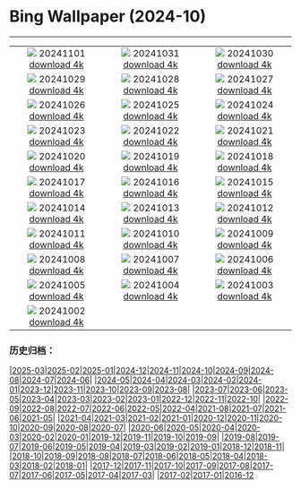 # Bing Wallpaper (2024-10)
**************
| | | |
| :----: | :----: | :----: |
| ![](https://www.bing.com/th?id=OHR.GargoyleParis_FR-CA4719321760_1920x1080.jpg) 20241101 [download 4k](https://www.bing.com/th?id=OHR.GargoyleParis_FR-CA4719321760_UHD.jpg) | ![](https://www.bing.com/th?id=OHR.HauntedEdinburgh_FR-CA4547077323_1920x1080.jpg) 20241031 [download 4k](https://www.bing.com/th?id=OHR.HauntedEdinburgh_FR-CA4547077323_UHD.jpg) | ![](https://www.bing.com/th?id=OHR.GreatOwl_FR-CA4373577672_1920x1080.jpg) 20241030 [download 4k](https://www.bing.com/th?id=OHR.GreatOwl_FR-CA4373577672_UHD.jpg) |
| ![](https://www.bing.com/th?id=OHR.PumpkinMist_FR-CA3413645612_1920x1080.jpg) 20241029 [download 4k](https://www.bing.com/th?id=OHR.PumpkinMist_FR-CA3413645612_UHD.jpg) | ![](https://www.bing.com/th?id=OHR.PolarBearHug_FR-CA3969980199_1920x1080.jpg) 20241028 [download 4k](https://www.bing.com/th?id=OHR.PolarBearHug_FR-CA3969980199_UHD.jpg) | ![](https://www.bing.com/th?id=OHR.GhostForest_FR-CA3800284768_1920x1080.jpg) 20241027 [download 4k](https://www.bing.com/th?id=OHR.GhostForest_FR-CA3800284768_UHD.jpg) |
| ![](https://www.bing.com/th?id=OHR.MontBlancMassif_FR-CA3630976248_1920x1080.jpg) 20241026 [download 4k](https://www.bing.com/th?id=OHR.MontBlancMassif_FR-CA3630976248_UHD.jpg) | ![](https://www.bing.com/th?id=OHR.BodieCalifornia_FR-CA3435010642_1920x1080.jpg) 20241025 [download 4k](https://www.bing.com/th?id=OHR.BodieCalifornia_FR-CA3435010642_UHD.jpg) | ![](https://www.bing.com/th?id=OHR.MadameSherriCastle_FR-CA3233145393_1920x1080.jpg) 20241024 [download 4k](https://www.bing.com/th?id=OHR.MadameSherriCastle_FR-CA3233145393_UHD.jpg) |
| ![](https://www.bing.com/th?id=OHR.MonsterDoor_FR-CA3004602263_1920x1080.jpg) 20241023 [download 4k](https://www.bing.com/th?id=OHR.MonsterDoor_FR-CA3004602263_UHD.jpg) | ![](https://www.bing.com/th?id=OHR.AutumnCypress_FR-CA2779617301_1920x1080.jpg) 20241022 [download 4k](https://www.bing.com/th?id=OHR.AutumnCypress_FR-CA2779617301_UHD.jpg) | ![](https://www.bing.com/th?id=OHR.SmilingSloth_FR-CA2515050272_1920x1080.jpg) 20241021 [download 4k](https://www.bing.com/th?id=OHR.SmilingSloth_FR-CA2515050272_UHD.jpg) |
| ![](https://www.bing.com/th?id=OHR.DenderaTemple_FR-CA2260090471_1920x1080.jpg) 20241020 [download 4k](https://www.bing.com/th?id=OHR.DenderaTemple_FR-CA2260090471_UHD.jpg) | ![](https://www.bing.com/th?id=OHR.JasperDark_FR-CA5254493695_1920x1080.jpg) 20241019 [download 4k](https://www.bing.com/th?id=OHR.JasperDark_FR-CA5254493695_UHD.jpg) | ![](https://www.bing.com/th?id=OHR.KochiaJapan_FR-CA6883202795_1920x1080.jpg) 20241018 [download 4k](https://www.bing.com/th?id=OHR.KochiaJapan_FR-CA6883202795_UHD.jpg) |
| ![](https://www.bing.com/th?id=OHR.FossilsDorset_FR-CA6496298387_1920x1080.jpg) 20241017 [download 4k](https://www.bing.com/th?id=OHR.FossilsDorset_FR-CA6496298387_UHD.jpg) | ![](https://www.bing.com/th?id=OHR.MaraMigration_FR-CA5973303328_1920x1080.jpg) 20241016 [download 4k](https://www.bing.com/th?id=OHR.MaraMigration_FR-CA5973303328_UHD.jpg) | ![](https://www.bing.com/th?id=OHR.CocoBeach_FR-CA4901045423_1920x1080.jpg) 20241015 [download 4k](https://www.bing.com/th?id=OHR.CocoBeach_FR-CA4901045423_UHD.jpg) |
| ![](https://www.bing.com/th?id=OHR.AlcazarSeville_FR-CA4511304588_1920x1080.jpg) 20241014 [download 4k](https://www.bing.com/th?id=OHR.AlcazarSeville_FR-CA4511304588_UHD.jpg) | ![](https://www.bing.com/th?id=OHR.QuebecDuck_FR-CA4180697497_1920x1080.jpg) 20241013 [download 4k](https://www.bing.com/th?id=OHR.QuebecDuck_FR-CA4180697497_UHD.jpg) | ![](https://www.bing.com/th?id=OHR.CelticColours_FR-CA3805586495_1920x1080.jpg) 20241012 [download 4k](https://www.bing.com/th?id=OHR.CelticColours_FR-CA3805586495_UHD.jpg) |
| ![](https://www.bing.com/th?id=OHR.SoranoItaly_FR-CA3347453712_1920x1080.jpg) 20241011 [download 4k](https://www.bing.com/th?id=OHR.SoranoItaly_FR-CA3347453712_UHD.jpg) | ![](https://www.bing.com/th?id=OHR.AspensColorado_FR-CA2915675941_1920x1080.jpg) 20241010 [download 4k](https://www.bing.com/th?id=OHR.AspensColorado_FR-CA2915675941_UHD.jpg) | ![](https://www.bing.com/th?id=OHR.MototiOctopus_FR-CA2506642758_1920x1080.jpg) 20241009 [download 4k](https://www.bing.com/th?id=OHR.MototiOctopus_FR-CA2506642758_UHD.jpg) |
| ![](https://www.bing.com/th?id=OHR.ElbePhilharmonic_FR-CA1576968664_1920x1080.jpg) 20241008 [download 4k](https://www.bing.com/th?id=OHR.ElbePhilharmonic_FR-CA1576968664_UHD.jpg) | ![](https://www.bing.com/th?id=OHR.CoyoteGulch_FR-CA0897205789_1920x1080.jpg) 20241007 [download 4k](https://www.bing.com/th?id=OHR.CoyoteGulch_FR-CA0897205789_UHD.jpg) | ![](https://www.bing.com/th?id=OHR.ElephantTeacher_FR-CA0466901926_1920x1080.jpg) 20241006 [download 4k](https://www.bing.com/th?id=OHR.ElephantTeacher_FR-CA0466901926_UHD.jpg) |
| ![](https://www.bing.com/th?id=OHR.NuitBlanche24_FR-CA0087595387_1920x1080.jpg) 20241005 [download 4k](https://www.bing.com/th?id=OHR.NuitBlanche24_FR-CA0087595387_UHD.jpg) | ![](https://www.bing.com/th?id=OHR.TajMahalReflection_FR-CA4845950919_1920x1080.jpg) 20241004 [download 4k](https://www.bing.com/th?id=OHR.TajMahalReflection_FR-CA4845950919_UHD.jpg) | ![](https://www.bing.com/th?id=OHR.WindRiverAlaska_FR-CA4709458249_1920x1080.jpg) 20241003 [download 4k](https://www.bing.com/th?id=OHR.WindRiverAlaska_FR-CA4709458249_UHD.jpg) |
| ![](https://www.bing.com/th?id=OHR.YukonAutumn_FR-CA6405737720_1920x1080.jpg) 20241002 [download 4k](https://www.bing.com/th?id=OHR.YukonAutumn_FR-CA6405737720_UHD.jpg) |  |  |

### 历史归档：

|[2025-03](2025-03/2025-03.md)|[2025-02](2025-02/2025-02.md)|[2025-01](2025-01/2025-01.md)|[2024-12](2024-12/2024-12.md)|[2024-11](2024-11/2024-11.md)|[2024-10](2024-10/2024-10.md)|[2024-09](2024-09/2024-09.md)|[2024-08](2024-08/2024-08.md)|[2024-07](2024-07/2024-07.md)|[2024-06](2024-06/2024-06.md)|
|[2024-05](2024-05/2024-05.md)|[2024-04](2024-04/2024-04.md)|[2024-03](2024-03/2024-03.md)|[2024-02](2024-02/2024-02.md)|[2024-01](2024-01/2024-01.md)|[2023-12](2023-12/2023-12.md)|[2023-11](2023-11/2023-11.md)|[2023-10](2023-10/2023-10.md)|[2023-09](2023-09/2023-09.md)|[2023-08](2023-08/2023-08.md)|
|[2023-07](2023-07/2023-07.md)|[2023-06](2023-06/2023-06.md)|[2023-05](2023-05/2023-05.md)|[2023-04](2023-04/2023-04.md)|[2023-03](2023-03/2023-03.md)|[2023-02](2023-02/2023-02.md)|[2023-01](2023-01/2023-01.md)|[2022-12](2022-12/2022-12.md)|[2022-11](2022-11/2022-11.md)|[2022-10](2022-10/2022-10.md)|
|[2022-09](2022-09/2022-09.md)|[2022-08](2022-08/2022-08.md)|[2022-07](2022-07/2022-07.md)|[2022-06](2022-06/2022-06.md)|[2022-05](2022-05/2022-05.md)|[2022-04](2022-04/2022-04.md)|[2021-08](2021-08/2021-08.md)|[2021-07](2021-07/2021-07.md)|[2021-06](2021-06/2021-06.md)|[2021-05](2021-05/2021-05.md)|
|[2021-04](2021-04/2021-04.md)|[2021-03](2021-03/2021-03.md)|[2021-02](2021-02/2021-02.md)|[2021-01](2021-01/2021-01.md)|[2020-12](2020-12/2020-12.md)|[2020-11](2020-11/2020-11.md)|[2020-10](2020-10/2020-10.md)|[2020-09](2020-09/2020-09.md)|[2020-08](2020-08/2020-08.md)|[2020-07](2020-07/2020-07.md)|
|[2020-06](2020-06/2020-06.md)|[2020-05](2020-05/2020-05.md)|[2020-04](2020-04/2020-04.md)|[2020-03](2020-03/2020-03.md)|[2020-02](2020-02/2020-02.md)|[2020-01](2020-01/2020-01.md)|[2019-12](2019-12/2019-12.md)|[2019-11](2019-11/2019-11.md)|[2019-10](2019-10/2019-10.md)|[2019-09](2019-09/2019-09.md)|
|[2019-08](2019-08/2019-08.md)|[2019-07](2019-07/2019-07.md)|[2019-06](2019-06/2019-06.md)|[2019-05](2019-05/2019-05.md)|[2019-04](2019-04/2019-04.md)|[2019-03](2019-03/2019-03.md)|[2019-02](2019-02/2019-02.md)|[2019-01](2019-01/2019-01.md)|[2018-12](2018-12/2018-12.md)|[2018-11](2018-11/2018-11.md)|
|[2018-10](2018-10/2018-10.md)|[2018-09](2018-09/2018-09.md)|[2018-08](2018-08/2018-08.md)|[2018-07](2018-07/2018-07.md)|[2018-06](2018-06/2018-06.md)|[2018-05](2018-05/2018-05.md)|[2018-04](2018-04/2018-04.md)|[2018-03](2018-03/2018-03.md)|[2018-02](2018-02/2018-02.md)|[2018-01](2018-01/2018-01.md)|
|[2017-12](2017-12/2017-12.md)|[2017-11](2017-11/2017-11.md)|[2017-10](2017-10/2017-10.md)|[2017-09](2017-09/2017-09.md)|[2017-08](2017-08/2017-08.md)|[2017-07](2017-07/2017-07.md)|[2017-06](2017-06/2017-06.md)|[2017-05](2017-05/2017-05.md)|[2017-04](2017-04/2017-04.md)|[2017-03](2017-03/2017-03.md)|
|[2017-02](2017-02/2017-02.md)|[2017-01](2017-01/2017-01.md)|[2016-12](2016-12/2016-12.md)